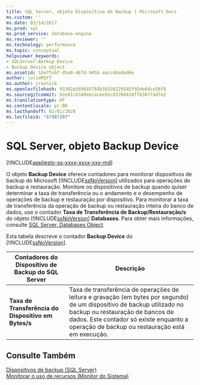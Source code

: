 ```yaml
---
title: SQL Server, objeto Dispositivo de Backup | Microsoft Docs
ms.custom: ''
ms.date: 03/14/2017
ms.prod: sql
ms.prod_service: database-engine
ms.reviewer: ''
ms.technology: performance
ms.topic: conceptual
helpviewer_keywords:
- SQLServer:Backup Device
- Backup Device object
ms.assetid: 52e7febf-d5e0-4674-945b-aacc40a9ad6e
author: julieMSFT
ms.author: jrasnick
ms.openlocfilehash: 93302a5b9645784b3b326229545f92de0dce56f8
ms.sourcegitcommit: b2e81cb349eecacee91cd3766410ffb3677ad7e2
ms.translationtype: HT
ms.contentlocale: pt-BR
ms.lasthandoff: 02/01/2020
ms.locfileid: "67987207"
---
```

# <a name="sql-server-backup-device-object"></a>SQL Server, objeto Backup Device
[!INCLUDE[appliesto-ss-xxxx-xxxx-xxx-md](../../includes/appliesto-ss-xxxx-xxxx-xxx-md.md)]

  O objeto **Backup Device** oferece contadores para monitorar dispositivos de backup do Microsoft [!INCLUDE[ssNoVersion](../../includes/ssnoversion-md.md)] utilizados para operações de backup e restauração. Monitore os dispositivos de backup quando quiser determinar a taxa de transferência ou o andamento e o desempenho de operações de backup e restauração por dispositivo. Para monitorar a taxa de transferência da operação de backup ou restauração inteira do banco de dados, use o contador **Taxa de Transferência de Backup/Restauração/s** do objeto [!INCLUDE[ssNoVersion](../../includes/ssnoversion-md.md)] **Databases**. Para obter mais informações, consulte [SQL Server, Databases Object](../../relational-databases/performance-monitor/sql-server-databases-object.md).  
  
 Esta tabela descreve o contador **Backup Device** do [!INCLUDE[ssNoVersion](../../includes/ssnoversion-md.md)].  
  
|Contadores do Dispositivo de Backup do SQL Server|Descrição|  
|---------------------------------------|-----------------|  
|**Taxa de Transferência do Dispositivo em Bytes/s**|Taxa de transferência de operações de leitura e gravação (em bytes por segundo) de um dispositivo de backup utilizado no backup ou restauração de bancos de dados. Este contador só existe enquanto a operação de backup ou restauração está em execução.|  
  
## <a name="see-also"></a>Consulte Também  
 [Dispositivos de backup &#40;SQL Server&#41;](../../relational-databases/backup-restore/backup-devices-sql-server.md)   
 [Monitorar o uso de recursos &#40;Monitor do Sistema&#41;](../../relational-databases/performance-monitor/monitor-resource-usage-system-monitor.md)  
  
  

